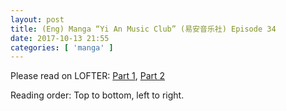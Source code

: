```yaml
---
layout: post
title: (Eng) Manga “Yi An Music Club” (易安音乐社) Episode 34
date: 2017-10-13 21:55
categories: [ 'manga' ]
---
```


Please read on LOFTER: [Part 1](http://quadrifolium.lofter.com/post/1d4edd3a_115f5d35), [Part 2](http://quadrifolium.lofter.com/post/1d4edd3a_115f5d36)

Reading order: Top to bottom, left to right.
